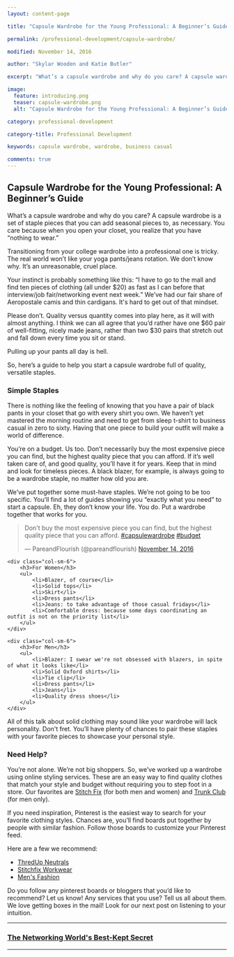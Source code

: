 ```yaml
---
layout: content-page

title: "Capsule Wardrobe for the Young Professional: A Beginner’s Guide"

permalink: /professional-development/capsule-wardrobe/

modified: November 14, 2016

author: "Skylar Wooden and Katie Butler"

excerpt: "What’s a capsule wardrobe and why do you care? A capsule wardrobe is a set of staple pieces that you can add seasonal pieces to, as necessary. You care because when you open your closet, you realize that you have “nothing to wear.”"

image:
  feature: introducing.png
  teaser: capsule-wardrobe.png
  alt: "Capsule Wardrobe for the Young Professional: A Beginner’s Guide"

category: professional-development

category-title: Professional Development

keywords: capsule wardrobe, wardrobe, business casual

comments: true
---
```


## Capsule Wardrobe for the Young Professional: A Beginner’s Guide

What’s a capsule wardrobe and why do you care? A capsule wardrobe is a set of staple pieces that you can add seasonal pieces to, as necessary. You care because when you open your closet, you realize that you have “nothing to wear.” 


Transitioning from your college wardrobe into a professional one is tricky. The real world won’t like your yoga pants/jeans rotation. We don’t know why. It’s an unreasonable, cruel place. 


Your instinct is probably something like this: “I have to go to the mall and find ten pieces of clothing (all under $20) as fast as I can before that interview/job fair/networking event next week.” We’ve had our fair share of Aeropostale camis and thin cardigans. It's hard to get out of that mindset.  


Please don’t. Quality versus quantity comes into play here, as it will with almost anything. I think we can all agree that you’d rather have one $60 pair of well-fitting, nicely made jeans, rather than two $30 pairs that stretch out and fall down every time you sit or stand. 


Pulling up your pants all day is hell. 


So, here’s a guide to help you start a capsule wardrobe full of quality, versatile staples.

### Simple Staples

There is nothing like the feeling of knowing that you have a pair of black pants in your closet that go with every shirt you own. We haven’t yet mastered the morning routine and need to get from sleep t-shirt to business casual in zero to sixty. Having that one piece to build your outfit will make a world of difference.


You’re on a budget. Us too. Don’t necessarily buy the most expensive piece you can find, but the highest quality piece that you can afford. If it’s well taken care of, and good quality, you’ll have it for years. Keep that in mind and look for timeless pieces. A black blazer, for example, is always going to be a wardrobe staple, no matter how old you are. 

We’ve put together some must-have staples. We’re not going to be too specific. You’ll find a lot of guides showing you “exactly what you need” to start a capsule. Eh, they don’t know your life. You do. Put a wardrobe together that works for you. 

<blockquote class="twitter-tweet tw-align-center" data-lang="en"><p lang="en" dir="ltr">Don&#39;t buy the most expensive piece you can find, but the highest quality piece that you can afford. <a href="https://twitter.com/hashtag/capsulewardrobe?src=hash">#capsulewardrobe</a> <a href="https://twitter.com/hashtag/budget?src=hash">#budget</a></p>&mdash; PareandFlourish (@pareandflourish) <a href="https://twitter.com/pareandflourish/status/798187411071238144">November 14, 2016</a></blockquote>
<script async src="//platform.twitter.com/widgets.js" charset="utf-8"></script>

<div class="row">

    <div class="col-sm-6">
        <h3>For Women</h3>
        <ul>
            <li>Blazer, of course</li>
            <li>Solid tops</li>
            <li>Skirt</li>
            <li>Dress pants</li>
            <li>Jeans: to take advantage of those casual fridays</li>
            <li>Comfortable dress: because some days coordinating an outfit is not on the priority list</li>
        </ul>
    </div>

    <div class="col-sm-6">
        <h3>For Men</h3>
        <ul>
            <li>Blazer: I swear we're not obsessed with blazers, in spite of what it looks like</li>
            <li>Solid Oxford shirts</li>
            <li>Tie clip</li>
            <li>Dress pants</li>
            <li>Jeans</li>
            <li>Quality dress shoes</li>
        </ul>
    </div>
    
</div>

All of this talk about solid clothing may sound like your wardrobe will lack personality. Don't fret. You’ll have plenty of chances to pair these staples with your favorite pieces to showcase your personal style. 

### Need Help? 

You’re not alone. We’re not big shoppers. So, we’ve worked up a wardrobe using online styling services. These are an easy way to find quality clothes that match your style and budget without requiring you to step foot in a store. Our favorites are [Stitch Fix](https://www.stitchfix.com/?p=g&variant=3) (for both men and women) and [Trunk Club](https://www.trunkclub.com/?c=search_AW_BrandSearch_BrandPhrase_trunk%20club&utm_source=AW&utm_medium=search&utm_campaign=BrandSearch&utm_content=BrandPhrase&gclid=CjwKEAjwnebABRCjpvr13dHL8DsSJABB-ILJ22MWoqsQLN8p-N9NXJYemryvNFndAYJRwpn5u20vBhoCIaPw_wcB) (for men only). 

If you need inspiration, Pinterest is the easiest way to search for your favorite clothing styles. Chances are, you’ll find boards put together by people with similar fashion. Follow those boards to customize your Pinterest feed.

Here are a few we recommend: 
* [ThredUp Neutrals](https://www.pinterest.com/thredup/colorup-neutrals/)
* [Stitchfix Workwear](https://www.pinterest.com/stitchfix/workwear/)
* [Men's Fashion](https://www.pinterest.com/prockhold/mens-fashion/)

Do you follow any pinterest boards or bloggers that you’d like to recommend? Let us know! Any services that you use? Tell us all about them. We love getting boxes in the mail! Look for our next post on listening to your intuition.

<hr class="primary">

<div class="row"> <!-- "pagination" -->
	<div class="col-xs-6 paginate">
			<a href="{{site.url}}/professional-development/the-networking-worlds-best-kept-secret/">
				<div class="col-xs-12 arrow"><i class="fa fa-arrow-left" aria-hidden="true"></i></div>
				<div class="col-xs-12 text"><h3>The Networking World's Best-Kept Secret</h3></div>		
			</a>
	</div>
	<div class="col-xs-6 paginate">
	</div>
</div> <!-- close "pagination" -->

<hr class="primary">